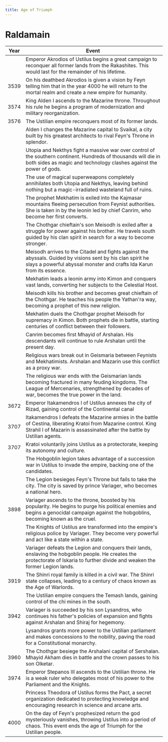```yaml
---
title: Age of Triumph
---
```


# Raldamain

| Year | Event                                                        |
| ---- | ------------------------------------------------------------ |
|      | Emperor Akrodios of Ustilus begins a great campaign to reconquer all former lands from the Rakashites. This would last for the remainder of his lifetime. |
| 3539 | On his deathbed Akrodios is given a vision by Feyn telling him that in the year 4000 he will return to the mortal realm and create a new empire for humanity. |
| 3574 | King Alden I ascends to the Mazarine throne. Throughout his rule he begins a program of modernization and military reorganization. |
| 3576 | The Ustilian empire reconquers most of its former lands.     |
|      | Alden I changes the Mazarine capital to Svaikal, a city built by his greatest architects to rival Feyn's Throne in splendor. |
|      | Utopia and Nekthys fight a massive war over control of the southern continent. Hundreds of thousands will die in both sides as magic and technology clashes against the power of gods. |
|      | The use of magical superweapons completely annihilates both Utopia and Nekthys, leaving behind nothing but a magic-irradiated wasteland full of ruins. |
|      | The prophet Mekhatim is exiled into the Kajmasar mountains fleeing persecution from Feynist authorities. She is taken in by the leonin led by chief Canrim, who become her first converts. |
|      | The Chothgar chieftain's son Meisodh is exiled after a struggle for power against his brother. He travels south guided by his clan spirit in search for a way to become stronger. |
|      | Meisodh arrives to the Citadel and fights against the abyssals. Guided by visions sent by his clan spirit he slays a powerful abyssal monster and crafts Ida Karun from its essence. |
|      | Mekhatim leads a leonin army into Kimon and conquers vast lands, converting her subjects to the Celestial Host. |
|      | Meisodh kills his brother and becomes great chieftain of the Chothgar. He teaches his people the Yathan'ra way, becoming a prophet of this new religion. |
|      | Mekhatim duels the Chothgar prophet Meisodh for supremacy in Kimon. Both prophets die in battle, starting centuries of conflict between their followers. |
|      | Canrim becomes first Mhayid of Arshalan. His descendants will continue to rule Arshalan until the present day. |
|      | Religious wars break out in Geismaria between Feynists and Mekhatimists. Arshalan and Mazarin use this conflict as a proxy war. |
|      | The religious war ends with the Geismarian lands becoming fractured in many feuding kingdoms. The League of Mercenaries, strengthened by decades of war, becomes the true power in the land. |
| 3672 | Emperor Itakamendros I of Ustilus annexes the city of Rizad, gaining control of the Continental canal |
| 3707 | Itakamendros I defeats the Mazarine armies in the battle of Cestina, liberating Kratoi from Mazarine control. King Strahil I of Mazarin is assassinated after the battle by Ustilian agents. |
| 3707 | Kratoi voluntarily joins Ustilus as a protectorate, keeping its autonomy and culture. |
|      | The Hobgoblin legion takes advantage of a succession war in Ustilus to invade the empire, backing one of the candidates. |
|      | The Legion besieges Feyn's Throne but fails to take the city. The city is saved by prince Variager, who becomes a national hero. |
| 3898 | Variager ascends to the throne, boosted by his popularity. He begins to purge his political enemies and begins a genocidal campaign against the hobgoblins, becoming known as the cruel. |
|      | The Knights of Ustilus are transformed into the empire's religious police by Variager. They become very powerful and act like a state within a state. |
|      | Variager defeats the Legion and conquers their lands, enslaving the hobgoblin people. He creates the protectorate of Iskaria to further divide and weaken the former Legion lands. |
| 3919 | The Shinri royal family is killed in a civil war. The Shinri state collapses, leading to a century of chaos known as the Age of Warlords. |
|      | The Ustilian empire conquers the Temash lands, gaining control of the chi mines in the south. |
| 3942 | Variager is succeeded by his son Lysandros, who continues his father's policies of expansion and fights against Arshalan and Shiraj for hegemony. |
|      | Lysandros grants more power to the Ustilian parliament and makes concessions to the nobility, paving the road for a Constitutional monarchy. |
| 3960 | The Chothgar besiege the Arshalani capital of Sershalan. Mhayid Akham dies in battle and the crown passes to his son Olketar. |
| 3974 | Emperor Stepanos III ascends to the Ustilian throne. He is a weak ruler who delegates most of his power to the Parliament and the Knights. |
|      | Princess Theodora of Ustilus forms the Pact, a secret organization dedicated to protecting knowledge and encouraging research in science and arcane arts. |
| 4000 | On the day of Feyn's prophesized return the god mysteriously vanishes, throwing Ustilus into a period of chaos. This event ends the age of Triumph for the Ustilian people. |

